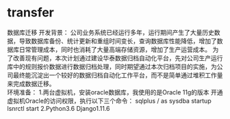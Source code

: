# transfer
数据库迁移
开发背景：
  公司业务系统已经运行多年，运行期间产生了大量历史数据，导致数据库备份、统计更新和重组时间变长，查询数据库性能降低，增加了数据库日常管理成本，同时也消耗了大量高端存储资源，增加了生产运营成本。
为了改善现有问题，本次计划通过建设华泰数据归档自动化平台，先对公司生产运行库中的规则报价数据进行数据归档处理，同时期望通过本次归档项目的实施，为公司最终能沉淀出一个较好的数据归档自动化工作平台，而不是简单通过堆积工作量来完成数据迁移。  
环境准备：
1.两台虚拟机，安装oracle数据库，我使用的是Oracle 11g的版本
开通虚拟机Oracle的访问权限，执行以下三个命令：
  sqlplus / as sysdba
  startup
  lsnrctl start
2.Python3.6  Django1.11.6
